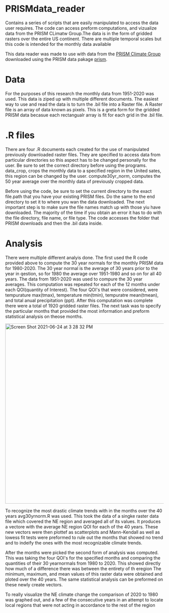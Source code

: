 # PRISMdata_reader
Contains a series of scripts that are easily manipulated to access the data user requires. The code can access preform computations, and vizualize data from the PRISM CLimatw Group.The data is in the form of gridded rasters over the entire US continent. There are multiple temporal scales but this code is intended for the monthly data available

This data reader was made to use with data from the [PRISM Climate Group](https://prism.nacse.org) downloaded using the PRISM data pakage [prism](https://github.com/ropensci/prism).

# Data 
For the purposes of this research the monthly data from 1951-2020 was used. This data is ziped up with multiple different documents. The easiest way to use and read the data is to turn the .bil file into a Raster file.  A Raster file is an array of data known as pixels. This is a greta form for the gridded PRISM data becasue each rectangualr array is fit for each grid in the .bil file. 
# .R files
There are four .R documents each created for the use of manipulated previously downloaded raster files. They are specified to access data from particular directories so this aspect has to be changed personally for the user. Be sure to set the correct directory before using the programs. data_crop, crops the monthly data to a specified region in the United sates, this region can be changed by the user. compute30yr_norm, computes the 50 year average over the monthly data of previously cropped data. 

Before using the code, be sure to set the current directory to the exact file.path that you have your existing PRISM files. Do the same to the end directory to set it to where you wan the data downloaded. The next important step is to make sure the file names match up with those yiu have downloaded. The majority of the time if you obtain an error it has to do with the file directory, file name, or file type. The code accesses the folder that PRISM downloads and then the .bil data inside. 
# Analysis 
There were multiple different analyis done. The first used the R code provided above to compute the 30 year normals for the monthly PRISM data for 1980-2020. The 30 year normal is the average of 30 years prior to the year in qestion, so for 1980 the average over 1951-1980 and so on for all 40 years. The data from 1951-2020 was used to compure the 30 year averages. This computation was repeated for each of the 12 months under each QOI(quantity of Interest). The four QOI's that were considered, were tempurature max(tmax), temperature min(tmin), tempuratre mean(tmean), and total anual precipitation (ppt). After this computation was complete there were a total of 1920 gridded raster files. The next task was to specify the particular months that provided the most information and preform statistical analysis on theose months.


<img width="572" alt="Screen Shot 2021-06-24 at 3 28 32 PM" src="https://user-images.githubusercontent.com/85711180/123340375-f0b45b00-d500-11eb-810a-1beb41de90eb.png">


To recognize the most drastic climate trends with in the months over the 40 years avg30yrnorm.R was used. This took the data of a singke raster data file which covered the NE region and averaged all of its values. It produces a vectore with the average NE region QOI for each of the 40 years. These new vectors were then plottef as scatterplots and Mann-Kendall as well as lowess fit tests were preformed to rule out the months that showed no trend and to indeify the ones with the most recognizable climate trends. 

After the months were picked the second form of analysis was computed. This was taking the four QOI's for the specified months and comparing the quantities of their 30 yearnormals from 1980 to 2020. This showed directly how much of a difference there was between the entirety of th eregion The minimum, maximum, and mean values of this raster data were obtained and ploted over the 40 years. The same statistical analysis can be preformed on these newly create vectors.

To really visualize the NE climate change the comparison of 2020 to 1980 was graphed out, and a few of the consecutive years in an attempt to locate local regions that were not acting in accordance to the rest of the region 
